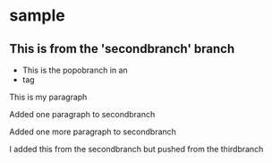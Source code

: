 # sample

<h2>This is from the 'secondbranch' branch</h2>
<ul>
  <li>This is the popobranch in an <li> tag</li>
</ul>
<div>
  <p>This is my paragraph<p>
  <p>Added one paragraph to secondbranch</p>
  <p>Added one more paragraph to secondbranch</p>
  <p>I added this from the secondbranch but pushed from the thirdbranch</p>
</div>
